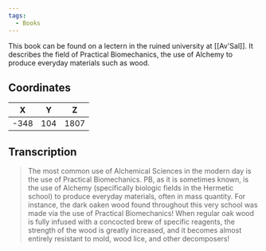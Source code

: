 ```yaml
---
tags:
  - Books
---
```


This book can be found on a lectern in the ruined university at [[Av'Sal]]. It describes the field of Practical Biomechanics, the use of Alchemy to produce everyday materials such as wood.

## Coordinates
| **X** | **Y** | **Z** |
| :---: | :---: | :---: |
| -348  |  104  | 1807  |

## Transcription
> The most common use of Alchemical Sciences in the modern day is the use of Practical Biomechanics. PB, as it is sometimes known, is the use of Alchemy (specifically biologic fields in the Hermetic school) to produce everyday materials, often in mass quantity. For instance, the dark oaken wood found throughout this very school was made via the use of Practical Biomechanics! When regular oak wood is fully infused with a concocted brew of specific reagents, the strength of the wood is greatly increased, and it becomes almost entirely resistant to mold, wood lice, and other decomposers!
